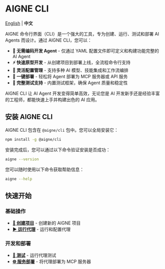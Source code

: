 # AIGNE CLI

[English](index.md) | **中文**

AIGNE 命令行界面（CLI）是一个强大的工具，专为创建、运行、测试和部署 AI Agents 而设计。通过 AIGNE CLI，您可以：

* **🎯 无需编码开发 Agent** - 仅通过 YAML 配置文件即可定义和构建功能完整的 AI Agent
* **⚡ 快速原型开发** - 从创建项目到部署上线，全流程命令行支持
* **🔧 灵活配置管理** - 支持多种 AI 模型、技能集成和工作流编排
* **🚀 一键部署** - 轻松将 Agent 部署为 MCP 服务器或 API 服务
* **🧪 完整测试支持** - 内置测试框架，确保 Agent 质量和稳定性

AIGNE CLI 让 AI Agent 开发变得简单高效，无论您是 AI 开发新手还是经验丰富的工程师，都能快速上手并构建出色的 AI 应用。

## 安装 AIGNE CLI

AIGNE CLI 包含在 `@aigne/cli` 包中。您可以全局安装它：

```bash
npm install -g @aigne/cli
```

安装完成后，您可以通过以下命令验证安装是否成功：

```bash
aigne --version
```

您可以随时使用以下命令获取帮助信息：

```bash
aigne --help
```

## 快速开始

### 基础操作

* [**🚀 创建项目**](create.zh.md) - 创建新的 AIGNE 项目
* [**▶️ 运行代理**](run.zh.md) - 运行和配置代理

### 开发和部署

* [**🧪 测试**](test.zh.md) - 运行代理测试
* [**🌐 服务部署**](serve-mcp.zh.md) - 将代理部署为 MCP 服务器
